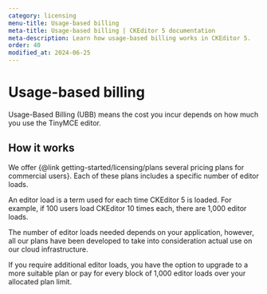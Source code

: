 ```yaml
---
category: licensing
menu-title: Usage-based billing
meta-title: Usage-based billing | CKEditor 5 documentation
meta-description: Learn how usage-based billing works in CKEditor 5.
order: 40
modified_at: 2024-06-25
---
```


# Usage-based billing

Usage-Based Billing (UBB) means the cost you incur depends on how much you use the TinyMCE editor.

##  How it works

We offer {@link getting-started/licensing/plans several pricing plans for commercial users}. Each of these plans includes a specific number of editor loads.

<info-box info>
	An editor load is a term used for each time CKEditor&nbsp;5 is loaded. For example, if 100 users load CKEditor 10 times each, there are 1,000 editor loads.
</info-box>

The number of editor loads needed depends on your application, however, all our plans have been developed to take into consideration actual use on our cloud infrastructure.

If you require additional editor loads, you have the option to upgrade to a more suitable plan or pay for every block of 1,000 editor loads over your allocated plan limit.

